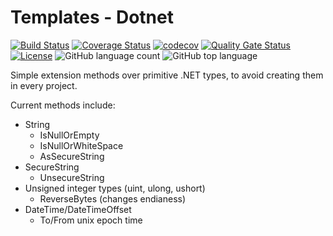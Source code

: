 # Templates - Dotnet

[![Build Status](https://dev.azure.com/kritikos/DotNet%20Libaries/_apis/build/status/Extensions.Primitive?branchName=master)](https://dev.azure.com/kritikos/DotNet%20Libaries/_build/latest?definitionId=11&branchName=master)
[![Coverage Status](https://coveralls.io/repos/github/kritikos-io/Extensions.Primitive/badge.svg?branch=master)](https://coveralls.io/github/kritikos-io/Extensions.Primitive?branch=master)
[![codecov](https://codecov.io/gh/kritikos-io/Extensions.Primitive/branch/master/graph/badge.svg)](https://codecov.io/gh/kritikos-io/Extensions.Primitive)
[![Quality Gate Status](https://sonarcloud.io/api/project_badges/measure?project=kritikos-io_Extensions.Primitive&metric=alert_status)](https://sonarcloud.io/dashboard?id=kritikos-io_Extensions.Primitive)
[![License](https://img.shields.io/badge/License-Apache%202.0-blue.svg)](https://opensource.org/licenses/Apache-2.0)
![GitHub language count](https://img.shields.io/github/languages/count/kritikos-io/Extensions.Primitive)
![GitHub top language](https://img.shields.io/github/languages/top/kritikos-io/Extensions.Primitive)

Simple extension methods over primitive .NET types, to avoid creating them in every project.

Current methods include:

- String
  - IsNullOrEmpty
  - IsNullOrWhiteSpace
  - AsSecureString
- SecureString
  - UnsecureString
- Unsigned integer types (uint, ulong, ushort)
  - ReverseBytes (changes endianess)
- DateTime/DateTimeOffset
  - To/From unix epoch time
